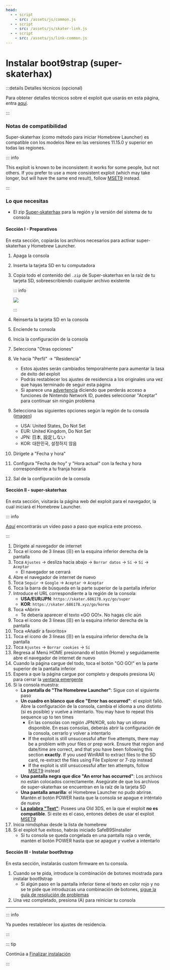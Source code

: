 ```yaml
---
head:
  - - script
    - src: /assets/js/common.js
  - - script
    - src: /assets/js/skater-link.js
  - - script
    - src: /assets/js/link-common.js
---
```


# Instalar boot9strap (super-skaterhax)

:::details Detalles técnicos (opcional)

Para obtener detalles técnicos sobre el exploit que usarás en esta página, entra [aquí](https://github.com/zoogie/super-skaterhax).

:::

### Notas de compatibilidad

Super-skaterhax (como método para iniciar Homebrew Launcher) es compatible con los modelos New en las versiones 11.15.0 y superior en todas las regiones.

::: info

This exploit is known to be inconsistent: it works for some people, but not others. If you prefer to use a more consistent exploit (which may take longer, but will have the same end result), follow [MSET9](installing-boot9strap-\(mset9\)) instead.

:::

### Lo que necesitas

- El zip [Super-skaterhax](https://skater.nintendohomebrew.com) para la región y la versión del sistema de tu consola

#### Sección I - Preparativos

En esta sección, copiarás los archivos necesarios para activar super-skaterhax y Homebrew Launcher.

1. Apaga la consola

2. Inserta la tarjeta SD en tu computadora

3. Copia todo el contenido del `.zip` de Super-skaterhax en la raíz de tu tarjeta SD, sobreescribiendo cualquier archivo existente

    ::: info

    ![](/images/screenshots/skaterhax/skater-root-layout.png)

    :::

4. Reinserta la tarjeta SD en la consola

5. Enciende tu consola

6. Inicia la configuración de la consola

7. Selecciona "Otras opciones"

8. Ve hacia "Perfil" -> "Residencia"
    - Estos ajustes serán cambiados temporalmente para aumentar la tasa de éxito del exploit
    - Podrás restablecer los ajustes de residencia a los originales una vez que hayas terminado de seguir esta página
    - Si aparece una [advertencia](/images/screenshots/skaterhax/country-change-notice.png) diciendo que perderás acceso a funciones de Nintendo Network ID, puedes seleccionar "Aceptar" para continuar sin ningún problema

9. Selecciona las siguientes opciones según la región de tu consola ([imagen](/images/screenshots/skaterhax/skater-lang.png))
    - USA: United States, Do Not Set
    - EUR: United Kingdom, Do Not Set
    - JPN: 日本, 設定しない
    - KOR: 대한민국, 설정하지 않음

10. Dirígete a "Fecha y hora"

11. Configura "Fecha de hoy" y "Hora actual" con la fecha y hora correspondiente a tu franja horaria

12. Sal de la configuración de la consola

#### Sección II - super-skaterhax

En esta sección, visitarás la página web del exploit para el navegador, la cual iniciará el Homebrew Launcher.

::: info

[Aquí](https://www.youtube.com/watch?v=DEcZB72vJts) encontrarás un vídeo paso a paso que explica este proceso.

:::

1. Dirígete al navegador de internet
2. Toca el icono de 3 líneas (☰) en la esquina inferior derecha de la pantalla
3. Toca `Ajustes` -> desliza hacia abajo -> `Borrar datos` -> `Sí` -> `Sí` -> `Aceptar`
    - El navegador se cerrará
4. Abre el navegador de internet de nuevo
5. Toca `Seguir` -> `Google` -> `Aceptar` -> `Aceptar`
6. Toca la barra de búsqueda en la parte superior de la pantalla inferior
7. Introduce el URL correspondiente a la región de la consola:
    - **USA/EUR/JPN**: `https://skater.686178.xyz/go/super`
    - **KOR**: `https://skater.686178.xyz/go/korea`
8. Toca «Abrir»
    - Te debería aparecer el texto «GO GO!». No hagas clic aún
9. Toca el icono de 3 líneas (☰) en la esquina inferior derecha de la pantalla
10. Toca «Añadir a favoritos»
11. Toca el icono de 3 líneas (☰) en la esquina inferior derecha de la pantalla
12. Toca `Ajustes` -> `Borrar cookies` -> `Sí`
13. Regresa al Menú HOME presionando el botón (Home) y seguidamente abre el navegador de internet de nuevo
14. Cuando la página cargue del todo, toca el botón "GO GO!" en la parte superior de la pantalla inferior
15. Espera a que la página cargue por completo y después presiona (A) para cerrar la [ventana emergente](/images/screenshots/skaterhax/skater-popup.png)
16. Si la consola muestra:
    - **La pantalla de "The Homebrew Launcher"**: Sigue con el siguiente paso
    - **Un cuadro en blanco que dice "Error has occurred"**: el exploit falló. Abre la configuración de la consola, cambia el idioma a uno distinto (si es posible) y vuelve a intentarlo. You may have to repeat this sequence up to ten times
        - En las consolas con región JPN/KOR, solo hay un idioma disponible. En esas consolas, deberás abrir la configuración de la consola, cerrarlo y volver a intentarlo
        - If the exploit is still unsuccessful after five attempts, there may be a problem with your files or prep work. Ensure that region and date/time are correct, and that you have been following this section **exactly**. If you used WinRAR to extract files to the SD card, re-extract the files using File Explorer or 7-zip instead
        - If the exploit is still unsuccessful after ten attempts, follow [MSET9](installing-boot9strap-\(mset9\)) instead
    - **Una pantalla negra que dice "An error has occurred"**: Los archivos no están colocados correctamente. Asegúrate de que los archivos de super-skaterhax se encuentran en la raíz de la tarjeta SD
    - **Una pantalla amarilla**: el Homebrew Launcher no pudo abrirse. Mantén el botón POWER hasta que la consola se apague e inténtalo de nuevo
    - **[La palabra "Text"](/images/screenshots/skaterhax/skater-old3ds.png)**: Posees una Old 3DS, en la que el exploit **no es compatible**. Si este es el caso, entones debes de usar el exploit [MSET9](installing-boot9strap-\(mset9\))
17. Inicia nimdsphax desde la lista de homebrew
18. Si el exploit fue exitoso, habrás iniciado SafeB9SInstaller
    - Si tu consola se queda congelada en una pantalla roja o verde, mantén el botón POWER hasta que se apague y vuelve a intentarlo

#### Sección III - Instalar boot9strap

En esta sección, instalarás custom firmware en tu consola.

1. Cuando se te pida, introduce la combinación de botones mostrada para instalar boot9strap
    - Si algún paso en la pantalla inferior tiene el texto en color rojo y no se te pide que introduzcas una combinación de botones, [sigue la guía de resolución de problemas](troubleshooting-super-skaterhax)
2. Una vez completado, presiona (A) para reiniciar tu consola

<!--@include: ./_include/configure-luma3ds.md -->

<!--@include: ./_include/luma3ds-installed-note.md -->

___

::: info

Ya puedes restablecer los ajustes de residencia.

:::

::: tip

Continúa a [Finalizar instalación](finalizing-setup)

:::
